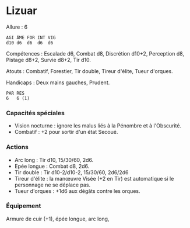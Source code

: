 # Lizuar

Allure : 6

	AGI	ÂME	FOR	INT	VIG
	d10	d6	d6	d6	d6

Compétences : Escalade d6, Combat d8, Discrétion d10+2, Perception d8, Pistage d8+2, Survie d8+2, Tir d10.

Atouts : Combatif, Forestier, Tir double, Tireur d'élite, Tueur d'orques.

Handicaps : Deux mains gauches, Prudent.

	PAR	RES
	6	6 (1)

### Capacités spéciales
- Vision nocturne : ignore les malus liés à la Pénombre et à l'Obscurité.
- Combatif : +2 pour sortir d'un état Secoué.

### Actions
- Arc long : Tir d10, 15/30/60, 2d6.
- Epée longue : Combat d8, 2d6.
- Tir double : Tir d10-2/d10-2, 15/30/60, 2d6/2d6
- Tireur d'élite : la manœuvre Visée (+2 en Tir) est automatique si le personnage ne se déplace pas.
- Tueur d'orques : +1d6 aux dégâts contre les orques.

### Équipement
Armure de cuir (+1), épée longue, arc long,